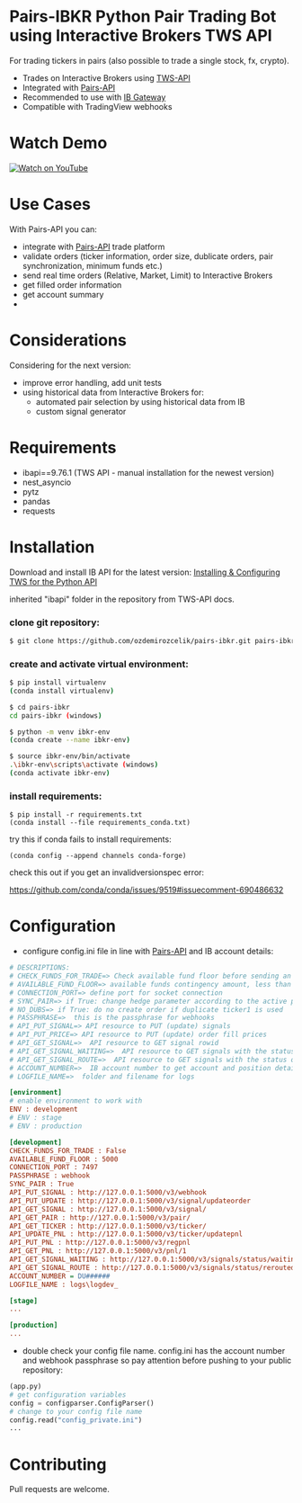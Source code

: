 # Pairs-IBKR Python Pair Trading Bot using Interactive Brokers TWS API

For trading tickers in pairs (also possible to trade a single stock, fx, crypto).

* Trades on Interactive Brokers using [TWS-API](https://interactivebrokers.github.io/tws-api/introduction.html)
* Integrated with [Pairs-API](https://github.com/ozdemirozcelik/pairs-api-v3)
* Recommended to use with [IB Gateway](https://www.interactivebrokers.com/en/trading/ibgateway-stable.php)
* Compatible with TradingView webhooks

# Watch Demo

[![Watch on YouTube](https://ozdemirozcelik.github.io/utubelink.png)](https://www.youtube.com/watch?v=-jfJ6g-fZpI "Watch on YouTube")


# Use Cases

With Pairs-API you can:
- integrate with [Pairs-API](https://github.com/ozdemirozcelik/pairs-api-v3) trade platform
- validate orders (ticker information, order size, dublicate orders, pair synchronization, minimum funds etc.) 
- send real time orders (Relative, Market, Limit) to Interactive Brokers
- get filled order information
- get account summary
- 
# Considerations

Considering for the next version:

- improve error handling, add unit tests
- using historical data from Interactive Brokers for:
  - automated pair selection by using historical data from IB
  - custom signal generator

# Requirements

* ibapi==9.76.1 (TWS API - manual installation for the newest version)
* nest_asyncio
* pytz
* pandas
* requests


# Installation

Download and install IB API for the latest version:
[Installing & Configuring TWS for the Python API](https://www.youtube.com/watch?v=xqLkzDMvLz4)

inherited "ibapi" folder in the repository from TWS-API docs.

### clone git repository:
```bash
$ git clone https://github.com/ozdemirozcelik/pairs-ibkr.git pairs-ibkr
````
### create and activate virtual environment:
````bash
$ pip install virtualenv
(conda install virtualenv)

$ cd pairs-ibkr
cd pairs-ibkr (windows)

$ python -m venv ibkr-env
(conda create --name ibkr-env)

$ source ibkr-env/bin/activate
.\ibkr-env\scripts\activate (windows)
(conda activate ibkr-env)
````
### install requirements:

````
$ pip install -r requirements.txt
(conda install --file requirements_conda.txt)
````
try this if conda fails to install requirements:
````
(conda config --append channels conda-forge)
````
check this out if you get an invalidversionspec error:

https://github.com/conda/conda/issues/9519#issuecomment-690486632


# Configuration

* configure config.ini file in line with [Pairs-API](https://github.com/ozdemirozcelik/pairs-api-v3) and IB account details:

```ini
# DESCRIPTIONS:
# CHECK_FUNDS_FOR_TRADE=> Check available fund floor before sending an order
# AVAILABLE_FUND_FLOOR=> available funds contingency amount, less than this amount will result 'no trade'
# CONNECTION_PORT=> define port for socket connection
# SYNC_PAIR=> if True: change hedge parameter according to the active position of ticker 2 (sync from flat to pos only)
# NO_DUBS=> if True: do no create order if duplicate ticker1 is used
# PASSPHRASE=>  this is the passphrase for webhooks
# API_PUT_SIGNAL=> API resource to PUT (update) signals
# API_PUT_PRICE=> API resource to PUT (update) order fill prices
# API_GET_SIGNAL=>  API resource to GET signal rowid
# API_GET_SIGNAL_WAITING=>  API resource to GET signals with the status of waiting
# API_GET_SIGNAL_ROUTE=>  API resource to GET signals with the status of rerouted
# ACCOUNT_NUMBER=>  IB account number to get account and position details
# LOGFILE_NAME=>  folder and filename for logs

[environment]
# enable environment to work with
ENV : development
# ENV : stage
# ENV : production

[development]
CHECK_FUNDS_FOR_TRADE : False
AVAILABLE_FUND_FLOOR : 5000
CONNECTION_PORT : 7497
PASSPHRASE : webhook
SYNC_PAIR : True
API_PUT_SIGNAL : http://127.0.0.1:5000/v3/webhook
API_PUT_UPDATE : http://127.0.0.1:5000/v3/signal/updateorder
API_GET_SIGNAL : http://127.0.0.1:5000/v3/signal/
API_GET_PAIR : http://127.0.0.1:5000/v3/pair/
API_GET_TICKER : http://127.0.0.1:5000/v3/ticker/
API_UPDATE_PNL : http://127.0.0.1:5000/v3/ticker/updatepnl
API_PUT_PNL : http://127.0.0.1:5000/v3/regpnl
API_GET_PNL : http://127.0.0.1:5000/v3/pnl/1
API_GET_SIGNAL_WAITING : http://127.0.0.1:5000/v3/signals/status/waiting/0
API_GET_SIGNAL_ROUTE : http://127.0.0.1:5000/v3/signals/status/rerouted/0
ACCOUNT_NUMBER = DU######
LOGFILE_NAME : logs\logdev_

[stage]
...

[production]
...
````
* double check your config file name. config.ini has the account number and webhook passphrase so pay attention before pushing to your public repository:
````python
(app.py)
# get configuration variables
config = configparser.ConfigParser()
# change to your config file name
config.read("config_private.ini")
...
````


# Contributing

Pull requests are welcome.




